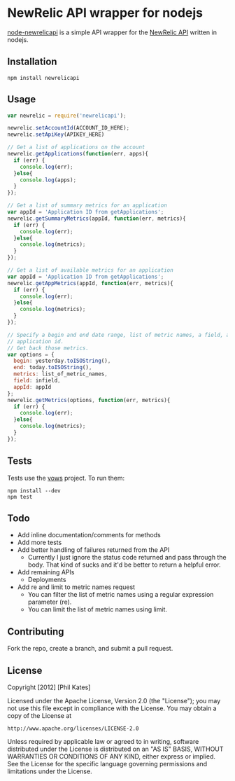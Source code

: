 
NewRelic API wrapper for nodejs
===============================

[node-newrelicapi](https://github.com/philk/node-newrelicapi) is a simple API wrapper for the [NewRelic API](http://newrelic.github.com/newrelic_api/) written in nodejs.

## Installation

`npm install newrelicapi`

## Usage

```javascript
var newrelic = require('newrelicapi');

newrelic.setAccountId(ACCOUNT_ID_HERE);
newrelic.setApiKey(APIKEY_HERE)

// Get a list of applications on the account
newrelic.getApplications(function(err, apps){
  if (err) {
    console.log(err);
  }else{
    console.log(apps);
  }
});

// Get a list of summary metrics for an application
var appId = 'Application ID from getApplications';
newrelic.getSummaryMetrics(appId, function(err, metrics){
  if (err) {
    console.log(err);
  }else{
    console.log(metrics);
  }
});

// Get a list of available metrics for an application
var appId = 'Application ID from getApplications';
newrelic.getAppMetrics(appId, function(err, metrics){
  if (err) {
    console.log(err);
  }else{
    console.log(metrics);
  }
});

// Specify a begin and end date range, list of metric names, a field, and an
// application id.
// Get back those metrics.
var options = {
  begin: yesterday.toISOString(),
  end: today.toISOString(),
  metrics: list_of_metric_names,
  field: infield,
  appId: appId
};
newrelic.getMetrics(options, function(err, metrics){
  if (err) {
    console.log(err);
  }else{
    console.log(metrics);
  }
});
```

## Tests

Tests use the [vows](http://vowsjs.org/) project. To run them:

```
npm install --dev
npm test
```

## Todo

- Add inline documentation/comments for methods
- Add more tests
- Add better handling of failures returned from the API
  - Currently I just ignore the status code returned and pass through the body. That kind of sucks and it'd be better to return a helpful error.
- Add remaining APIs
  - Deployments
- Add re and limit to metric names request
  - You can filter the list of metric names using a regular expression parameter (re).
  - You can limit the list of metric names using limit.

## Contributing

Fork the repo, create a branch, and submit a pull request.

## License

Copyright [2012] [Phil Kates]

Licensed under the Apache License, Version 2.0 (the "License");
you may not use this file except in compliance with the License.
You may obtain a copy of the License at

    http://www.apache.org/licenses/LICENSE-2.0

Unless required by applicable law or agreed to in writing, software
distributed under the License is distributed on an "AS IS" BASIS,
WITHOUT WARRANTIES OR CONDITIONS OF ANY KIND, either express or implied.
See the License for the specific language governing permissions and
limitations under the License.

